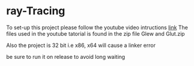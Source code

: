 # ray-Tracing
To set-up this project please follow the youtube video intructions 
[link](https://youtu.be/8p76pJsUP44)
The files used in the youtube tatorial is found in the zip file Glew and Glut.zip

Also the project is 32 bit i.e x86, x64 will cause a linker error

be sure to run it on release to avoid long waiting
